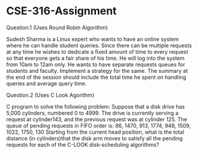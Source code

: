 # CSE-316-Assignment
Question.1 (Uses Round Robin Algorithm)

Sudesh Sharma is a Linux expert who wants to have an online system where he can handle student queries. Since there can be multiple requests at any time he wishes to dedicate a fixed amount of time to every request so that everyone gets a fair share of his time. He will log into the system from 10am to 12am only.  He wants to have separate requests queues for students and faculty. Implement a strategy for the same. The summary at the end of the session should include the total time he spent on handling queries and average query time. 

Question.2 (Uses C Look Agorithm) 

C program to solve the following problem: Suppose that a disk drive has 5,000 cylinders, numbered 0 to 4999. The drive is currently serving a request at cylinder143, and the previous request was at cylinder 125. The queue of pending requests in FIFO order is: 86, 1470, 913, 1774, 948, 1509, 1022, 1750, 130 Starting from the current head position, what is the total distance (in cylinders)that the disk arm moves to satisfy all the pending requests for each of the C-LOOK disk-scheduling algorithms?
